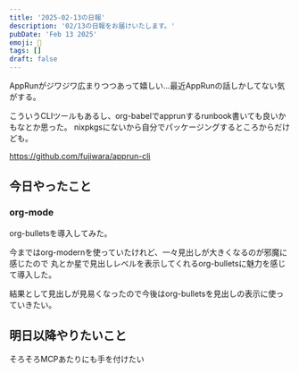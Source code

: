 ```yaml
---
title: '2025-02-13の日報'
description: '02/13の日報をお届けいたします。'
pubDate: 'Feb 13 2025'
emoji: 🦊
tags: []
draft: false
---
```


AppRunがジワジワ広まりつつあって嬉しい...最近AppRunの話しかしてない気がする。

こういうCLIツールもあるし、org-babelでapprunするrunbook書いても良いかもなとか思った。
nixpkgsにないから自分でパッケージングするところからだけども。

https://github.com/fujiwara/apprun-cli

## 今日やったこと

### org-mode

org-bulletsを導入してみた。

今まではorg-modernを使っていたけれど、一々見出しが大きくなるのが邪魔に感じたので
丸とか星で見出しレベルを表示してくれるorg-bulletsに魅力を感じて導入した。

結果として見出しが見易くなったので今後はorg-bulletsを見出しの表示に使っていきたい。

## 明日以降やりたいこと

そろそろMCPあたりにも手を付けたい
